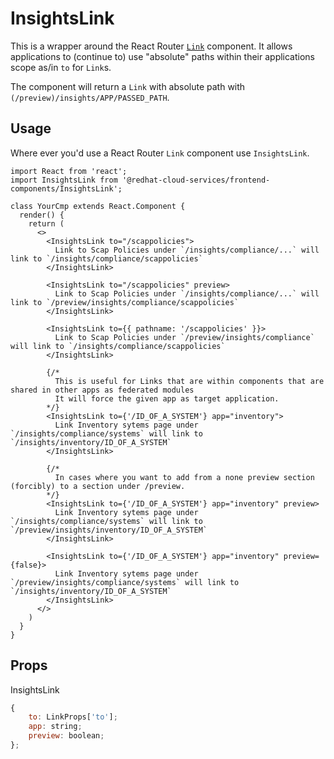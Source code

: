 # InsightsLink

This is a wrapper around the React Router [`Link`](https://reactrouter.com/en/main/components/link#link) component.
It allows applications to (continue to) use "absolute" paths within their applications scope as/in `to` for `Link`s.

The component will return a `Link` with absolute path with `(/preview)/insights/APP/PASSED_PATH`.

## Usage

Where ever you'd use a React Router `Link` component use `InsightsLink`.

```JSX
import React from 'react';
import InsightsLink from '@redhat-cloud-services/frontend-components/InsightsLink';

class YourCmp extends React.Component {
  render() {
    return (
      <>
        <InsightsLink to="/scappolicies">
          Link to Scap Policies under `/insights/compliance/...` will link to `/insights/compliance/scappolicies`
        </InsightsLink>

        <InsightsLink to="/scappolicies" preview>
          Link to Scap Policies under `/insights/compliance/...` will link to `/preview/insights/compliance/scappolicies`
        </InsightsLink>

        <InsightsLink to={{ pathname: '/scappolicies' }}>
          Link to Scap Policies under `/preview/insights/compliance` will link to `/insights/compliance/scappolicies`
        </InsightsLink>

        {/*
          This is useful for Links that are within components that are shared in other apps as federated modules
          It will force the given app as target application.
        */}
        <InsightsLink to={'/ID_OF_A_SYSTEM'} app="inventory">
          Link Inventory sytems page under `/insights/compliance/systems` will link to `/insights/inventory/ID_OF_A_SYSTEM`
        </InsightsLink>

        {/*
          In cases where you want to add from a none preview section (forcibly) to a section under /preview.
        */}
        <InsightsLink to={'/ID_OF_A_SYSTEM'} app="inventory" preview>
          Link Inventory sytems page under `/insights/compliance/systems` will link to `/preview/insights/inventory/ID_OF_A_SYSTEM`
        </InsightsLink>

        <InsightsLink to={'/ID_OF_A_SYSTEM'} app="inventory" preview={false}>
          Link Inventory sytems page under `/preview/insights/compliance/systems` will link to `/insights/inventory/ID_OF_A_SYSTEM`
        </InsightsLink>
      </>
    )
  }
}
```

## Props

InsightsLink

```javascript
{
    to: LinkProps['to'];
    app: string;
    preview: boolean;
};
```
